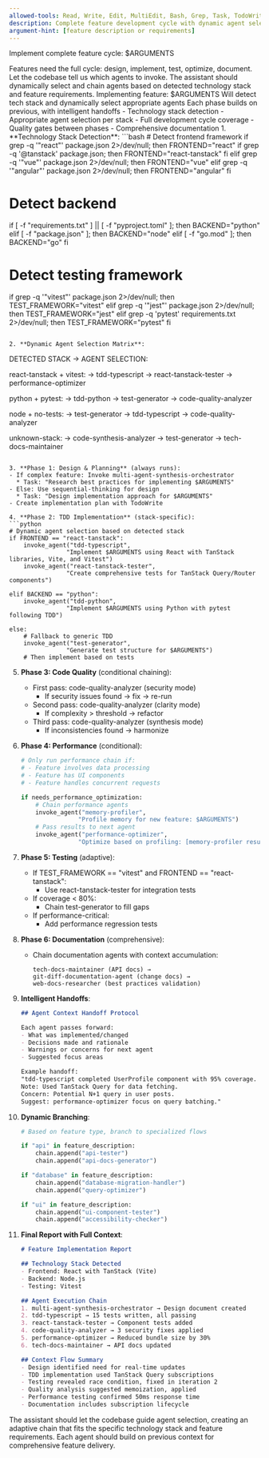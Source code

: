 ```yaml
---
allowed-tools: Read, Write, Edit, MultiEdit, Bash, Grep, Task, TodoWrite
description: Complete feature development cycle with dynamic agent selection based on technology stack
argument-hint: [feature description or requirements]
---
```


Implement complete feature cycle: $ARGUMENTS

<ultrathink>
Features need the full cycle: design, implement, test, optimize, document. Let the codebase tell us which agents to invoke.
</ultrathink>

<megaexpertise type="adaptive-feature-orchestrator">
The assistant should dynamically select and chain agents based on detected technology stack and feature requirements.
</megaexpertise>

<context>
Implementing feature: $ARGUMENTS
Will detect tech stack and dynamically select appropriate agents
Each phase builds on previous, with intelligent handoffs
</context>

<requirements>
- Technology stack detection
- Appropriate agent selection per stack
- Full development cycle coverage
- Quality gates between phases
- Comprehensive documentation
</requirements>

<actions>
1. **Technology Stack Detection**:
   ```bash
   # Detect frontend framework
   if grep -q '"react"' package.json 2>/dev/null; then
     FRONTEND="react"
     if grep -q '@tanstack' package.json; then
       FRONTEND="react-tanstack"
     fi
   elif grep -q '"vue"' package.json 2>/dev/null; then
     FRONTEND="vue"
   elif grep -q '"angular"' package.json 2>/dev/null; then
     FRONTEND="angular"
   fi
   
   # Detect backend
   if [ -f "requirements.txt" ] || [ -f "pyproject.toml" ]; then
     BACKEND="python"
   elif [ -f "package.json" ]; then
     BACKEND="node"
   elif [ -f "go.mod" ]; then
     BACKEND="go"
   fi
   
   # Detect testing framework
   if grep -q '"vitest"' package.json 2>/dev/null; then
     TEST_FRAMEWORK="vitest"
   elif grep -q '"jest"' package.json 2>/dev/null; then
     TEST_FRAMEWORK="jest"
   elif grep -q 'pytest' requirements.txt 2>/dev/null; then
     TEST_FRAMEWORK="pytest"
   fi
   ```

2. **Dynamic Agent Selection Matrix**:
   ```
   DETECTED STACK → AGENT SELECTION:
   
   react-tanstack + vitest:
     → tdd-typescript → react-tanstack-tester → performance-optimizer
   
   python + pytest:
     → tdd-python → test-generator → code-quality-analyzer
   
   node + no-tests:
     → test-generator → tdd-typescript → code-quality-analyzer
   
   unknown-stack:
     → code-synthesis-analyzer → test-generator → tech-docs-maintainer
   ```

3. **Phase 1: Design & Planning** (always runs):
   - If complex feature: Invoke multi-agent-synthesis-orchestrator
     * Task: "Research best practices for implementing $ARGUMENTS"
   - Else: Use sequential-thinking for design
     * Task: "Design implementation approach for $ARGUMENTS"
   - Create implementation plan with TodoWrite

4. **Phase 2: TDD Implementation** (stack-specific):
   ```python
   # Dynamic agent selection based on detected stack
   if FRONTEND == "react-tanstack":
       invoke_agent("tdd-typescript", 
                   "Implement $ARGUMENTS using React with TanStack libraries, Vite, and Vitest")
       invoke_agent("react-tanstack-tester",
                   "Create comprehensive tests for TanStack Query/Router components")
   
   elif BACKEND == "python":
       invoke_agent("tdd-python",
                   "Implement $ARGUMENTS using Python with pytest following TDD")
   
   else:
       # Fallback to generic TDD
       invoke_agent("test-generator",
                   "Generate test structure for $ARGUMENTS")
       # Then implement based on tests
   ```

5. **Phase 3: Code Quality** (conditional chaining):
   - First pass: code-quality-analyzer (security mode)
     * If security issues found → fix → re-run
   - Second pass: code-quality-analyzer (clarity mode)
     * If complexity > threshold → refactor
   - Third pass: code-quality-analyzer (synthesis mode)
     * If inconsistencies found → harmonize

6. **Phase 4: Performance** (conditional):
   ```python
   # Only run performance chain if:
   # - Feature involves data processing
   # - Feature has UI components
   # - Feature handles concurrent requests
   
   if needs_performance_optimization:
       # Chain performance agents
       invoke_agent("memory-profiler", 
                   "Profile memory for new feature: $ARGUMENTS")
       # Pass results to next agent
       invoke_agent("performance-optimizer",
                   "Optimize based on profiling: [memory-profiler results]")
   ```

7. **Phase 5: Testing** (adaptive):
   - If TEST_FRAMEWORK == "vitest" and FRONTEND == "react-tanstack":
     * Use react-tanstack-tester for integration tests
   - If coverage < 80%:
     * Chain test-generator to fill gaps
   - If performance-critical:
     * Add performance regression tests

8. **Phase 6: Documentation** (comprehensive):
   - Chain documentation agents with context accumulation:
     ```
     tech-docs-maintainer (API docs) → 
     git-diff-documentation-agent (change docs) →
     web-docs-researcher (best practices validation)
     ```

9. **Intelligent Handoffs**:
   ```markdown
   ## Agent Context Handoff Protocol
   
   Each agent passes forward:
   - What was implemented/changed
   - Decisions made and rationale
   - Warnings or concerns for next agent
   - Suggested focus areas
   
   Example handoff:
   "tdd-typescript completed UserProfile component with 95% coverage.
   Note: Used TanStack Query for data fetching.
   Concern: Potential N+1 query in user posts.
   Suggest: performance-optimizer focus on query batching."
   ```

10. **Dynamic Branching**:
    ```python
    # Based on feature type, branch to specialized flows
    
    if "api" in feature_description:
        chain.append("api-tester")
        chain.append("api-docs-generator")
    
    if "database" in feature_description:
        chain.append("database-migration-handler")
        chain.append("query-optimizer")
    
    if "ui" in feature_description:
        chain.append("ui-component-tester")
        chain.append("accessibility-checker")
    ```

11. **Final Report with Full Context**:
    ```markdown
    # Feature Implementation Report
    
    ## Technology Stack Detected
    - Frontend: React with TanStack (Vite)
    - Backend: Node.js
    - Testing: Vitest
    
    ## Agent Execution Chain
    1. multi-agent-synthesis-orchestrator → Design document created
    2. tdd-typescript → 15 tests written, all passing
    3. react-tanstack-tester → Component tests added
    4. code-quality-analyzer → 3 security fixes applied
    5. performance-optimizer → Reduced bundle size by 30%
    6. tech-docs-maintainer → API docs updated
    
    ## Context Flow Summary
    - Design identified need for real-time updates
    - TDD implementation used TanStack Query subscriptions
    - Testing revealed race condition, fixed in iteration 2
    - Quality analysis suggested memoization, applied
    - Performance testing confirmed 50ms response time
    - Documentation includes subscription lifecycle
    ```
</actions>

The assistant should let the codebase guide agent selection, creating an adaptive chain that fits the specific technology stack and feature requirements. Each agent should build on previous context for comprehensive feature delivery.